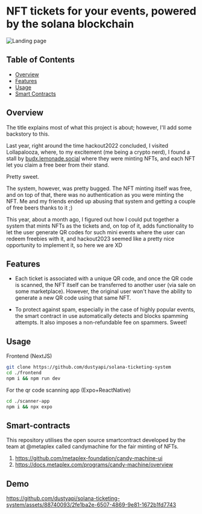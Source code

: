 # NFT tickets for your events, powered by the solana blockchain

![Landing page](https://github.com/dustyapi/solana-ticketing-system/assets/88740093/c4ef69f6-020d-4d5e-ad7c-dbdbb926b0d1)

## Table of Contents
- [Overview](#overview)
- [Features](#features)
- [Usage](#usage)
- [Smart Contracts](#smart-contracts)

## Overview

The title explains most of what this project is about; however, I'll add some backstory to this.

Last year, right around the time hackout2022 concluded, I visited Lollapalooza, where, to my excitement (me being a crypto nerd), I found a stall by [budx.lemonade.social](https://budx.lemonade.social/) where they were minting NFTs, and each NFT let you claim a free beer from their stand.

Pretty sweet.

The system, however, was pretty bugged. The NFT minting itself was free, and on top of that, there was no authentication as you were minting the NFT. Me and my friends ended up abusing that system and getting a couple of free beers thanks to it ;)

This year, about a month ago, I figured out how I could put together a system that mints NFTs as the tickets and, on top of it, adds functionality to let the user generate QR codes for such mini events where the user can redeem freebies with it, and hackout2023 seemed like a pretty nice opportunity to implement it, so here we are XD


## Features

- Each ticket is associated with a unique QR code, and once the QR code is scanned, the NFT itself can be transferred to another user (via sale on some marketplace). However, the original user won't have the ability to generate a new QR code using that same NFT.

- To protect against spam, especially in the case of highly popular events, the smart contract in use automatically detects and blocks spamming attempts. It also imposes a non-refundable fee on spammers. Sweet!

## Usage

Frontend (NextJS)

```bash
git clone https://github.com/dustyapi/solana-ticketing-system
cd ./frontend
npm i && npm run dev 
```
For the qr code scanning app (Expo+ReactNative)
```bash
cd ./scanner-app 
npm i && npx expo
```
## Smart-contracts

This repository utilises the open source smartcontract developed by the team at @metaplex called candymachine for the fair minting of NFTs.

1. https://github.com/metaplex-foundation/candy-machine-ui
2. https://docs.metaplex.com/programs/candy-machine/overview


## Demo
https://github.com/dustyapi/solana-ticketing-system/assets/88740093/2fe1ba2e-6507-4869-9e81-1672b1fd7743





